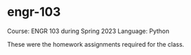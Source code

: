 # engr-103
Course: ENGR 103 during Spring 2023
Language: Python

These were the homework assignments required for the class.
